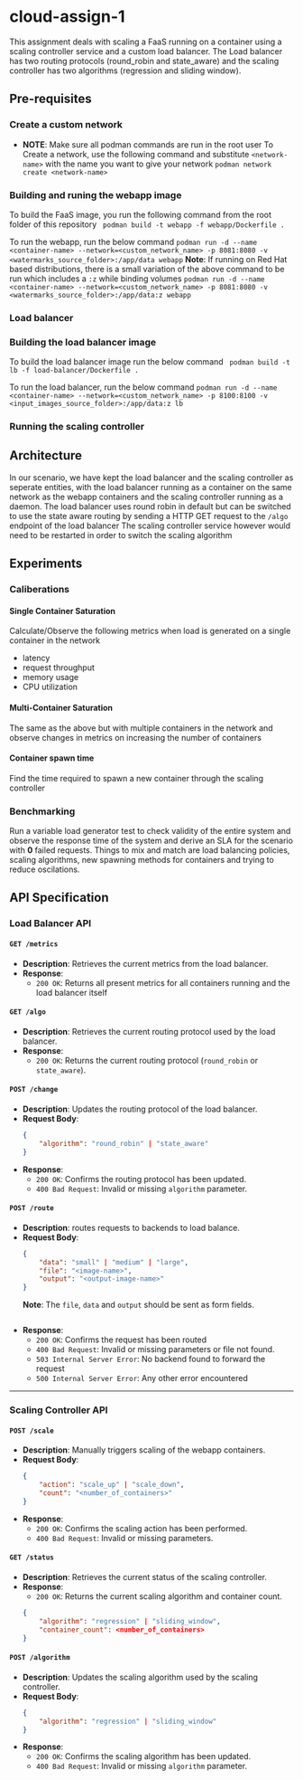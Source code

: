 # cloud-assign-1
This assignment deals with scaling a FaaS running on a container using a scaling controller service and a custom load balancer. The Load balancer has two routing protocols (round_robin and state_aware) and the scaling controller has two algorithms (regression and sliding window).

## Pre-requisites
### Create a custom network
- **NOTE**: Make sure all podman commands are run in the root user
To Create a network, use the following command and substitute ```<network-name>``` with the name you want to give your network
```podman network create <network-name>```
### Building and runing the webapp image
To build the FaaS image, you run the following command from the root folder of this repository
``` podman build -t webapp -f webapp/Dockerfile .```

To run the webapp, run the below command
```podman run -d --name <container-name> --network=<custom_network_name> -p 8081:8080 -v <watermarks_source_folder>:/app/data webapp```
**Note**: If running on Red Hat based distributions, there is a small variation of the above command to be run which includes a ```:z``` while binding volumes
```podman run -d --name <container-name> --network=<custom_network_name> -p 8081:8080 -v <watermarks_source_folder>:/app/data:z webapp```

### Load balancer

### Building the load balancer image
To build the load balancer image run the below command
``` podman build -t lb -f load-balancer/Dockerfile .```

To run the load balancer, run the below command
```podman run -d --name <container-name> --network=<custom_network_name> -p 8100:8100 -v <input_images_source_folder>:/app/data:z lb```

### Running the scaling controller

## Architecture
In our scenario, we have kept the load balancer and the scaling controller as seperate entities, with the load balancer running as a container on the same network as the webapp containers and the scaling controller running as a daemon.
The load balancer uses round robin in default but can be switched to use the state aware routing by sending a HTTP GET request to the ```/algo``` endpoint of the load balancer
The scaling controller service however would need to be restarted in order to switch the scaling algorithm

## Experiments
### Caliberations
#### Single Container Saturation
Calculate/Observe the following metrics when load is generated on a single container in the network
- latency
- request throughput
- memory usage
- CPU utilization
#### Multi-Container Saturation
The same as the above but with multiple containers in the network and observe changes in metrics on increasing the number of containers
#### Container spawn time
Find the time required to spawn a new container through the scaling controller
### Benchmarking
Run a variable load generator test to check validity of the entire system and observe the response time of the system and derive an SLA for the scenario with **0** failed requests. Things to mix and match are load balancing policies, scaling algorithms, new spawning methods for containers and trying to reduce oscilations.

## API Specification

### Load Balancer API

#### `GET /metrics`
- **Description**: Retrieves the current metrics from the load balancer.
- **Response**:
    - `200 OK`: Returns all present metrics for all containers running and the load balancer itself

#### `GET /algo`
- **Description**: Retrieves the current routing protocol used by the load balancer.
- **Response**:
    - `200 OK`: Returns the current routing protocol (`round_robin` or `state_aware`).

#### `POST /change`
- **Description**: Updates the routing protocol of the load balancer.
- **Request Body**:
    ```json
    {
        "algorithm": "round_robin" | "state_aware"
    }
    ```
- **Response**:
    - `200 OK`: Confirms the routing protocol has been updated.
    - `400 Bad Request`: Invalid or missing `algorithm` parameter.

#### `POST /route`
- **Description**: routes requests to backends to load balance.
- **Request Body**:
    ```json
    {
        "data": "small" | "medium" | "large",
        "file": "<image-name>",
        "output": "<output-image-name>"
    }
    ```
    **Note**: The `file`, `data` and `output` should be sent as form fields.
    ```
- **Response**:
    - `200 OK`: Confirms the request has been routed
    - `400 Bad Request`: Invalid or missing parameters or file not found.
    - `503 Internal Server Error`: No backend found to forward the request
    - `500 Internal Server Error`: Any other error encountered

---

### Scaling Controller API

#### `POST /scale`
- **Description**: Manually triggers scaling of the webapp containers.
- **Request Body**:
    ```json
    {
        "action": "scale_up" | "scale_down",
        "count": "<number_of_containers>"
    }
    ```
- **Response**:
    - `200 OK`: Confirms the scaling action has been performed.
    - `400 Bad Request`: Invalid or missing parameters.

#### `GET /status`
- **Description**: Retrieves the current status of the scaling controller.
- **Response**:
    - `200 OK`: Returns the current scaling algorithm and container count.
    ```json
    {
        "algorithm": "regression" | "sliding_window",
        "container_count": <number_of_containers>
    }
    ```

#### `POST /algorithm`
- **Description**: Updates the scaling algorithm used by the scaling controller.
- **Request Body**:
    ```json
    {
        "algorithm": "regression" | "sliding_window"
    }
    ```
- **Response**:
    - `200 OK`: Confirms the scaling algorithm has been updated.
    - `400 Bad Request`: Invalid or missing `algorithm` parameter.
